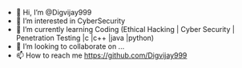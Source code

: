 - 👋 Hi, I’m @Digvijay999
- 👀 I’m interested in CyberSecurity  
- 🌱 I’m currently learning Coding (Ethical Hacking | Cyber Security | Penetration Testing |c |c++ |java |python)
- 💞️ I’m looking to collaborate on ...
- 📫 How to reach me https://github.com/Digvijay999

<!---
Digvijay999/Digvijay999 is a ✨ special ✨ repository because its `README.md` (this file) appears on your GitHub profile.
You can click the Preview link to take a look at your changes.
--->
